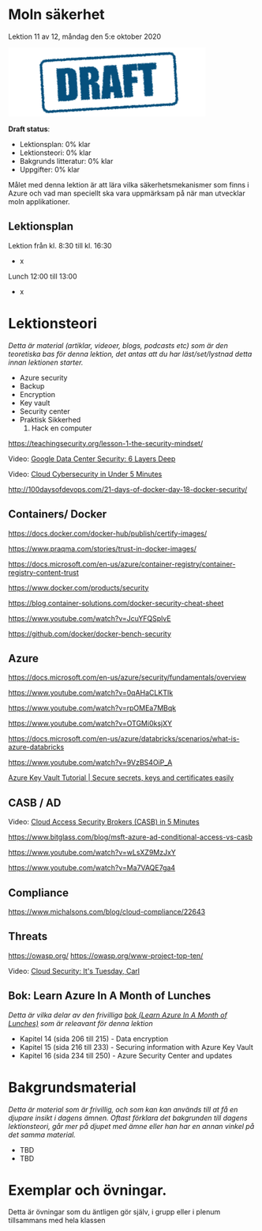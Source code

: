 # Moln säkerhet

Lektion 11 av 12, måndag den 5:e oktober 2020

![Draft](/assets/images/draft.png)

**Draft status**:

* Lektionsplan: 0% klar
* Lektionsteori: 0% klar
* Bakgrunds litteratur: 0% klar
* Uppgifter: 0% klar

Målet med denna lektion är att lära vilka säkerhetsmekanismer som finns i Azure och vad man speciellt ska vara uppmärksam på när man utvecklar moln applikationer.

## Lektionsplan
Lektion från kl. 8:30 till kl. 16:30

* x

Lunch 12:00 till 13:00

* x

# Lektionsteori
*Detta är material (artiklar, videoer, blogs, podcasts etc) som är den teoretiska bas för denna lektion, det antas att du har läst/set/lystnad detta innan lektionen starter.*

* Azure security
* Backup
* Encryption
* Key vault
* Security center
* Praktisk Sikkerhed
  1. Hack en computer



https://teachingsecurity.org/lesson-1-the-security-mindset/


Video: [Google Data Center Security: 6 Layers Deep](https://www.youtube.com/watch?v=kd33UVZhnAA)

Video: [Cloud Cybersecurity in Under 5 Minutes](https://www.youtube.com/watch?v=k2684fuzHLs)



http://100daysofdevops.com/21-days-of-docker-day-18-docker-security/

## Containers/ Docker

https://docs.docker.com/docker-hub/publish/certify-images/

https://www.praqma.com/stories/trust-in-docker-images/

https://docs.microsoft.com/en-us/azure/container-registry/container-registry-content-trust

https://www.docker.com/products/security

https://blog.container-solutions.com/docker-security-cheat-sheet

https://www.youtube.com/watch?v=JcuYFQSplvE

https://github.com/docker/docker-bench-security

## Azure

https://docs.microsoft.com/en-us/azure/security/fundamentals/overview

https://www.youtube.com/watch?v=0qAHaCLKTIk

https://www.youtube.com/watch?v=rpOMEa7MBqk

https://www.youtube.com/watch?v=OTGMi0ksjXY

https://docs.microsoft.com/en-us/azure/databricks/scenarios/what-is-azure-databricks

https://www.youtube.com/watch?v=9VzBS4OiP_A

[Azure Key Vault Tutorial | Secure secrets, keys and certificates easily](https://www.youtube.com/watch?v=PgujSug1ZbI)

## CASB / AD

Video: [Cloud Access Security Brokers (CASB) in 5 Minutes](https://www.youtube.com/watch?v=qhAC--N6b8w)

https://www.bitglass.com/blog/msft-azure-ad-conditional-access-vs-casb

https://www.youtube.com/watch?v=wLsXZ9MzJxY

https://www.youtube.com/watch?v=Ma7VAQE7ga4

## Compliance

https://www.michalsons.com/blog/cloud-compliance/22643

## Threats

https://owasp.org/
https://owasp.org/www-project-top-ten/

Video: [Cloud Security: It's Tuesday, Carl](https://www.youtube.com/watch?v=NI-plwor2Xw)



## Bok: Learn Azure In A Month of Lunches

*Detta är vilka delar av den frivilliga [bok (Learn Azure In A Month of Lunches)](info_learningmaterial.md) som är releavant för denna lektion*

* Kapitel 14 (sida 206 till 215) - Data encryption
* Kapitel 15 (sida 216 till 233) - Securing information with Azure Key Vault
* Kapitel 16 (sida 234 till 250) - Azure Security Center and updates

# Bakgrundsmaterial

*Detta är material som är frivillig, och som kan kan används till at få en djupare insikt i dagens ämnen. Oftast förklara det bakgrunden till dagens lektionsteori, går mer på djupet med ämne eller han har en annan vinkel på det samma material.*

* TBD
* TBD

# Exemplar och övningar. 

Detta är övningar som du äntligen gör själv, i grupp eller i plenum tillsammans med hela klassen